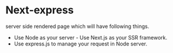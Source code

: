 # Next-express
 server side rendered page which will have following things.  
 - Use Node as your server - Use Next.js as your SSR framework. 
 - Use express.js to manage your request in Node server.

